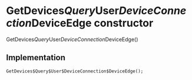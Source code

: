 


# GetDevices$Query$User$DeviceConnection$DeviceEdge constructor







GetDevices$Query$User$DeviceConnection$DeviceEdge()





## Implementation

```dart
GetDevices$Query$User$DeviceConnection$DeviceEdge();
```







